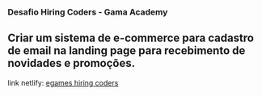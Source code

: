 ### Desafio Hiring Coders - Gama Academy

## Criar um sistema de e-commerce para cadastro de email na landing page para recebimento de novidades e promoções.
link netlify: [egames hiring coders](https://egameshiringcoders.netlify.app/)
